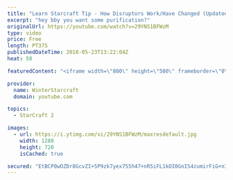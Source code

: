 ```yaml
---
title: "Learn Starcraft Tip - How Disruptors Work/Have Changed (Updated Patch 4.0 2018)"
excerpt: "hey bby you want some purification?"
originalUrl: https://youtube.com/watch?v=29YNS1BFWzM
type: video
price: Free
length: PT37S
publishedDateTime: 2018-05-23T13:22:04Z
heat: 50

featuredContent: "<iframe width=\"800\" height=\"500\" frameborder=\"0\" src=\"https://www.youtube.com/embed/29YNS1BFWzM\" allow=\"accelerometer; autoplay; encrypted-media; gyroscope; picture-in-picture\" allowfullscreen></iframe>"

provider:
  name: WinterStarcraft
  domain: youtube.com

topics:
  - StarCraft 2

images:
  - url: https://i.ytimg.com/vi/29YNS1BFWzM/maxresdefault.jpg
    width: 1280
    height: 720
    isCached: true

secured: "EtBCP0wOZDr8GcvZI+5P9zk7yex755h47+nR5iFL1kOI0GnIS4zumirFiG+nImntvQjfvBXQZ0k8TYVBdj0hejIxharR141L92oWe1oDECgAvYXpDWm294vZHSD4GDcvPR+Fr+yOmPOwe4Vo98k3NuPRkfoOvb2Jxhpz+NfuIUmnRlF9l9LgZCGlebDAlzqgVp4WPMolJi7dnaW4HRBq267LwF2Q7leLXbJJnR3g86IAmGWOmMJfmm1fMnH9EGZ8JGmM+anZCEizxW9RePMsApDYDBLNetlCGxMJi2pw1kHPGVf6WIVfh4dYAFo74vfGBsYPUNB6KMXKKjtwReO3z+xIs7I/ALoj0AfzeqATEWtcA9k8cdMpTJn6QzO1GZCCZ0DVOeBwgbW8q1B7aaJ7gGUXwLNVRPQjyHELeCrgwR4=;ps2+wmsQniaZndG7YBTrBw=="
---
```


